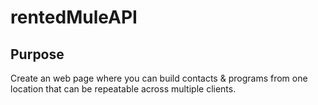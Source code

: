 # rentedMuleAPI

## Purpose
Create an web page where you can build contacts & programs from one location that can be repeatable across multiple clients.  